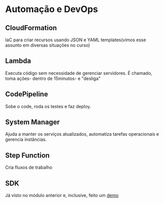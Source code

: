 # Automação e DevOps

## CloudFormation

IaC para criar recursos usando JSON e YAML templates(vimos esse assunto em diversas situações no curso)

## Lambda

Executa código sem necessidade de gerenciar servidores. É chamado, toma ações- dentro de 15minutos- e "desliga"

## CodePipeline

Sobe o code, roda os testes e faz deploy.

## System Manager

Ajuda a manter os serviços atualizados, automatiza tarefas operacionais e gerencia instâncias.

## Step Function
Cria fluxos de trabalho 

## SDK 
Já visto no módulo anterior e, inclusive, feito um [demo](/Module10/module10.md#cloudformation)


